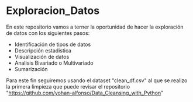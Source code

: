# Exploracion_Datos


En este repositorio vamos a terner la oportunidad de hacer la exploración de datos con los siguientes pasos:

- Identificación de tipos de datos
- Descripción estadistica
- Visualización de datos
- Analisis Bivariado o Multivariado
- Sumarización

Para este fin seguiremos usando el dataset "clean_df.csv" al que se realizo la primera limpieza que puede revisar el repositorio "https://github.com/yohan-alfonso/Data_Cleansing_with_Python"
